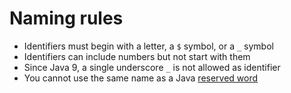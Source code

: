 # Naming rules

- Identifiers must begin with a letter, a `$` symbol, or a `_` symbol
- Identifiers can include numbers but not start with them
- Since Java 9, a single underscore `_` is not allowed as identifier
- You cannot use the same name as a Java [reserved word](../keywords.md)
